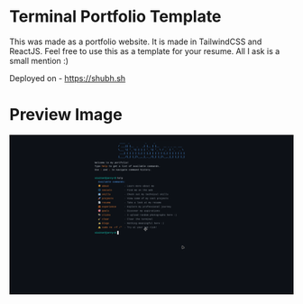 # Terminal Portfolio Template
This was made as a portfolio website. It is made in TailwindCSS and ReactJS. Feel free to use this as a template for your resume. All I ask is a small mention :)

Deployed on - https://shubh.sh

# Preview Image
![IMAGE](/public/image.png)
